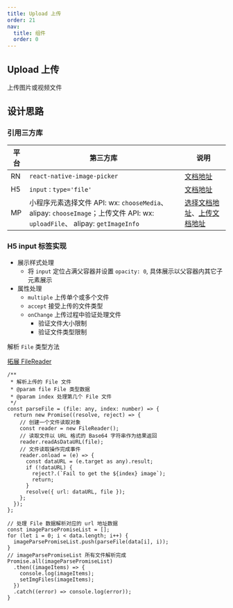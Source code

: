 ```yaml
---
title: Upload 上传
order: 21
nav:
  title: 组件
  order: 0
---
```


## Upload 上传

上传图片或视频文件

## 设计思路

### 引用三方库

| 平台 | 第三方库                                                                                                                  | 说明                                                                                                                                                                                                         |
| ---- | ------------------------------------------------------------------------------------------------------------------------- | ------------------------------------------------------------------------------------------------------------------------------------------------------------------------------------------------------------ |
| RN   | `react-native-image-picker`                                                                                               | [文档地址](https://www.npmjs.com/package/react-native-image-picker)                                                                                                                                          |
| H5   | `input` : `type='file'`                                                                                                   | [文档地址](https://developer.mozilla.org/zh-CN/docs/Web/HTML/Element/Input/file)                                                                                                                             |
| MP   | 小程序元素选择文件 API: wx: `chooseMedia`、alipay: `chooseImage`；上传文件 API: wx: `uploadFile`、 alipay: `getImageInfo` | [选择文档地址](https://developers.weixin.qq.com/miniprogram/dev/api/media/video/wx.chooseMedia.html)、[上传文档地址](https://developers.weixin.qq.com/miniprogram/dev/api/network/upload/wx.uploadFile.html) |

### H5 input 标签实现

- 展示样式处理
  - 将 `input` 定位占满父容器并设置 `opacity: 0`, 具体展示以父容器内其它子元素展示
- 属性处理
  - `multiple` 上传单个或多个文件
  - `accept` 接受上传的文件类型
  - `onChange` 上传过程中验证处理文件
    - 验证文件大小限制
    - 验证文件类型限制

解析 `File` 类型方法

[拓展 FileReader](https://developer.mozilla.org/zh-CN/docs/Web/API/FileReader)

```tsx | pure
/**
 * 解析上传的 File 文件
 * @param file File 类型数据
 * @param index 处理第几个 File 文件
 */
const parseFile = (file: any, index: number) => {
  return new Promise((resolve, reject) => {
    // 创建一个文件读取对象
    const reader = new FileReader();
    // 读取文件以 URL 格式的 Base64 字符串作为结果返回
    reader.readAsDataURL(file);
    // 文件读取操作完成事件
    reader.onload = (e) => {
      const dataURL = (e.target as any).result;
      if (!dataURL) {
        reject?.(`Fail to get the ${index} image`);
        return;
      }
      resolve({ url: dataURL, file });
    };
  });
};

// 处理 File 数据解析对应的 url 地址数据
const imageParsePromiseList = [];
for (let i = 0; i < data.length; i++) {
  imageParsePromiseList.push(parseFile(data[i], i));
}
// imageParsePromiseList 所有文件解析完成
Promise.all(imageParsePromiseList)
  .then((imageItems) => {
    console.log(imageItems);
    setImgFiles(imageItems);
  })
  .catch((error) => console.log(error));
}
```
